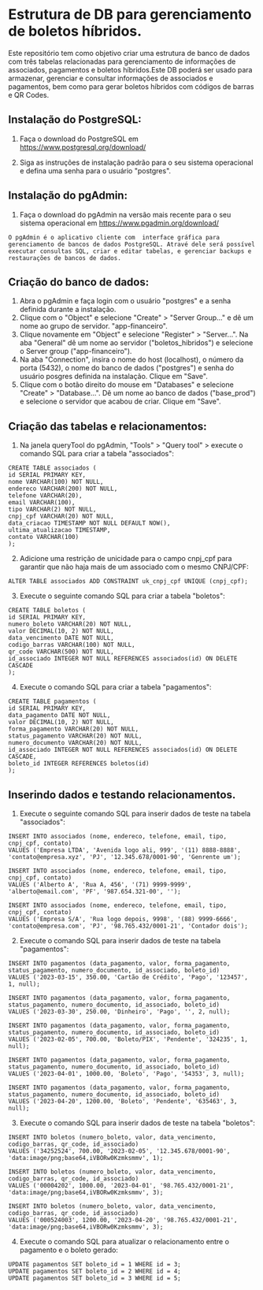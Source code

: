 # Estrutura de DB para gerenciamento de boletos híbridos.

Este repositório tem como objetivo criar uma estrutura de banco de dados com três tabelas relacionadas para gerenciamento de informações de associados, pagamentos e boletos híbridos.Este DB poderá ser usado para armazenar, gerenciar e consultar informações de associados e pagamentos, bem como para gerar boletos híbridos com códigos de barras e QR Codes.

## Instalação do PostgreSQL:

1. Faça o download do PostgreSQL em https://www.postgresql.org/download/

2. Siga as instruções de instalação padrão para o seu sistema operacional e defina uma senha para o usuário "postgres".

## Instalação do pgAdmin:

1. Faça o download do pgAdmin na versão mais recente para o seu sistema operacional em https://www.pgadmin.org/download/

```
O pgAdmin é o aplicativo cliente com  interface gráfica para gerenciamento de bancos de dados PostgreSQL. Atravé dele será possível executar consultas SQL, criar e editar tabelas, e gerenciar backups e restaurações de bancos de dados.
```
## Criação do banco de dados:

1. Abra o pgAdmin e faça login com o usuário "postgres" e a senha definida durante a instalação.
2. Clique com o "Object" e selecione "Create" > "Server Group..." e dê um nome ao grupo de servidor. "app-financeiro".
3. Clique novamente em "Object" e selecione "Register" > "Server...". Na aba "General" dê um nome ao servidor ("boletos_hibridos") e selecione o Server group ("app-financeiro").
4. Na aba "Connection", insira o nome do host (localhost), o número da porta (5432), o nome do banco de dados ("postgres") e senha do usuário posgres definida na instalação. Clique em "Save".
5. Clique com o botão direito do mouse em "Databases" e selecione "Create" > "Database...". Dê um nome ao banco de dados ("base_prod") e selecione o servidor que acabou de criar. Clique em "Save". 
   
## Criação das tabelas e relacionamentos:

1. Na janela queryTool do pgAdmin, "Tools" > "Query tool" >  execute o comando SQL para criar a tabela "associados":
```
CREATE TABLE associados (
id SERIAL PRIMARY KEY,
nome VARCHAR(100) NOT NULL,
endereco VARCHAR(200) NOT NULL,
telefone VARCHAR(20),
email VARCHAR(100),
tipo VARCHAR(2) NOT NULL,
cnpj_cpf VARCHAR(20) NOT NULL,
data_criacao TIMESTAMP NOT NULL DEFAULT NOW(),
ultima_atualizacao TIMESTAMP,
contato VARCHAR(100)
);
```

2. Adicione uma restrição de unicidade para o campo cnpj_cpf para garantir que não haja mais de um associado com o mesmo CNPJ/CPF:
```
ALTER TABLE associados ADD CONSTRAINT uk_cnpj_cpf UNIQUE (cnpj_cpf);
```
3. Execute o seguinte comando SQL para criar a tabela "boletos":
```
CREATE TABLE boletos (
id SERIAL PRIMARY KEY,
numero_boleto VARCHAR(20) NOT NULL,
valor DECIMAL(10, 2) NOT NULL,
data_vencimento DATE NOT NULL,
codigo_barras VARCHAR(100) NOT NULL,
qr_code VARCHAR(500) NOT NULL,
id_associado INTEGER NOT NULL REFERENCES associados(id) ON DELETE CASCADE
);
```
4. Execute o comando SQL para criar a tabela "pagamentos":
```
CREATE TABLE pagamentos (
id SERIAL PRIMARY KEY,
data_pagamento DATE NOT NULL,
valor DECIMAL(10, 2) NOT NULL,
forma_pagamento VARCHAR(20) NOT NULL,
status_pagamento VARCHAR(20) NOT NULL,
numero_documento VARCHAR(20) NOT NULL,
id_associado INTEGER NOT NULL REFERENCES associados(id) ON DELETE CASCADE,
boleto_id INTEGER REFERENCES boletos(id)
);
```
## Inserindo dados e testando relacionamentos.

1. Execute o seguinte comando SQL para inserir dados de teste na tabela "associados":
 ```  
INSERT INTO associados (nome, endereco, telefone, email, tipo, cnpj_cpf, contato)
VALUES ('Empresa LTDA', 'Avenida logo ali, 999', '(11) 8888-8888', 'contato@empresa.xyz', 'PJ', '12.345.678/0001-90', 'Genrente um');

INSERT INTO associados (nome, endereco, telefone, email, tipo, cnpj_cpf, contato)
VALUES ('Alberto A', 'Rua A, 456', '(71) 9999-9999', 'alberto@email.com', 'PF', '987.654.321-00', '');

INSERT INTO associados (nome, endereco, telefone, email, tipo, cnpj_cpf, contato)
VALUES ('Empresa S/A', 'Rua logo depois, 9998', '(88) 9999-6666', 'contato@empresa.com', 'PJ', '98.765.432/0001-21', 'Contador dois');
```

2. Execute o comando SQL para inserir dados de teste na tabela "pagamentos":

```
INSERT INTO pagamentos (data_pagamento, valor, forma_pagamento, status_pagamento, numero_documento, id_associado, boleto_id)
VALUES ('2023-03-15', 350.00, 'Cartão de Crédito', 'Pago', '123457', 1, null);

INSERT INTO pagamentos (data_pagamento, valor, forma_pagamento, status_pagamento, numero_documento, id_associado, boleto_id)
VALUES ('2023-03-30', 250.00, 'Dinheiro', 'Pago', '', 2, null);

INSERT INTO pagamentos (data_pagamento, valor, forma_pagamento, status_pagamento, numero_documento, id_associado, boleto_id)
VALUES ('2023-02-05', 700.00, 'Boleto/PIX', 'Pendente', '324235', 1, null);

INSERT INTO pagamentos (data_pagamento, valor, forma_pagamento, status_pagamento, numero_documento, id_associado, boleto_id)
VALUES ('2023-04-01', 1000.00, 'Boleto', 'Pago', '54353', 3, null);

INSERT INTO pagamentos (data_pagamento, valor, forma_pagamento, status_pagamento, numero_documento, id_associado, boleto_id)
VALUES ('2023-04-20', 1200.00, 'Boleto', 'Pendente', '635463', 3, null);
```

3. Execute o comando SQL para inserir dados de teste na tabela "boletos":

```
INSERT INTO boletos (numero_boleto, valor, data_vencimento, codigo_barras, qr_code, id_associado)
VALUES ('34252524', 700.00, '2023-02-05', '12.345.678/0001-90', 'data:image/png;base64,iVBORw0Kzmksmmv', 1);

INSERT INTO boletos (numero_boleto, valor, data_vencimento, codigo_barras, qr_code, id_associado)
VALUES ('00004202', 1000.00, '2023-04-01', '98.765.432/0001-21', 'data:image/png;base64,iVBORw0Kzmksmmv', 3);

INSERT INTO boletos (numero_boleto, valor, data_vencimento, codigo_barras, qr_code, id_associado)
VALUES ('000524003', 1200.00, '2023-04-20', '98.765.432/0001-21', 'data:image/png;base64,iVBORw0Kzmksmmv', 3);
```
4. Execute o comando SQL para atualizar o relacionamento entre o pagamento e o boleto gerado:
```
UPDATE pagamentos SET boleto_id = 1 WHERE id = 3;
UPDATE pagamentos SET boleto_id = 2 WHERE id = 4;
UPDATE pagamentos SET boleto_id = 3 WHERE id = 5;
```
